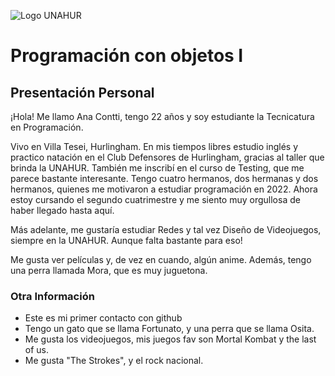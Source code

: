 ![Logo UNAHUR](./UNAHUR.png)

# Programación con objetos I
## Presentación Personal

¡Hola! Me llamo Ana Contti, tengo 22 años y soy estudiante la Tecnicatura en Programación.

Vivo en Villa Tesei, Hurlingham. En mis tiempos libres estudio inglés y practico natación en el Club Defensores de Hurlingham, gracias al taller que brinda la UNAHUR.
También me inscribí en el curso de Testing, que me parece bastante interesante.
Tengo cuatro hermanos, dos hermanas y dos hermanos, quienes me motivaron a estudiar programación en 2022. Ahora estoy cursando el segundo cuatrimestre y me siento muy orgullosa de haber llegado hasta aquí.

Más adelante, me gustaría estudiar Redes y tal vez Diseño de Videojuegos, siempre en la UNAHUR. Aunque falta bastante para eso!

Me gusta ver películas y, de vez en cuando, algún anime. Además, tengo una perra llamada Mora, que es muy juguetona.


### Otra Información
- Este es mi primer contacto con github
- Tengo un gato que se llama Fortunato, y una perra que se llama Osita.
- Me gusta los videojuegos, mis juegos fav son Mortal Kombat y the last of us.
- Me gusta "The Strokes", y el rock nacional.
